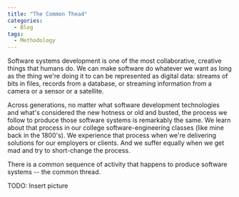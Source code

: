 ```yaml
---
title: "The Common Thead"
categories:
  - Blog
tags:
  - Methodology
---
```


Software systems development is one of the most collaborative, creative things that humans do. We can make software do whatever we want as long as the thing we're doing it to can be represented as digital data: streams of bits in files, records from a database, or streaming information from a camera or a sensor or a satellite.

Across generations, no matter what software development technologies and what's considered the new hotness or old and busted, the process we follow to produce those software systems is remarkably the same. We learn about that process in our college software-engineering classes (like mine back in the 1800's). We experience that process when we're delivering solutions for our employers or clients. And we suffer equally when we get mad and try to short-change the process.

There is a common sequence of activity that happens to produce software systems -- the common thread.

TODO: Insert picture